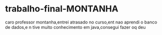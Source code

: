 # trabalho-final-MONTANHA
caro professor montanha,entrei atrasado no curso,ent nao aprendi o banco de dados,e n tive muito conhecimento em java,consegui fazer oq deu 
